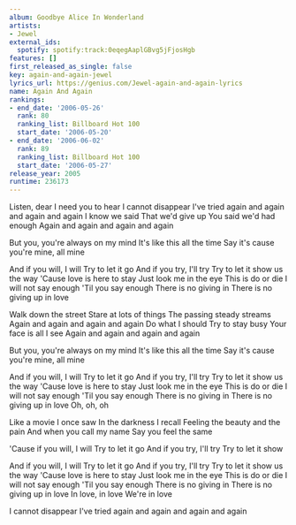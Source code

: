 ```yaml
---
album: Goodbye Alice In Wonderland
artists:
- Jewel
external_ids:
  spotify: spotify:track:0eqegAaplGBvg5jFjosHgb
features: []
first_released_as_single: false
key: again-and-again-jewel
lyrics_url: https://genius.com/Jewel-again-and-again-lyrics
name: Again And Again
rankings:
- end_date: '2006-05-26'
  rank: 80
  ranking_list: Billboard Hot 100
  start_date: '2006-05-20'
- end_date: '2006-06-02'
  rank: 89
  ranking_list: Billboard Hot 100
  start_date: '2006-05-27'
release_year: 2005
runtime: 236173
---
```

Listen, dear
I need you to hear
I cannot disappear
I've tried again and again and again and again
I know we said
That we'd give up
You said we'd had enough
Again and again and again and again


But you, you're always on my mind
It's like this all the time
Say it's cause you're mine, all mine


And if you will, I will
Try to let it go
And if you try, I'll try
Try to let it show us the way
'Cause love is here to stay
Just look me in the eye
This is do or die
I will not say enough
'Til you say enough
There is no giving in
There is no giving up in love


Walk down the street
Stare at lots of things
The passing steady streams
Again and again and again and again
Do what I should
Try to stay busy
Your face is all I see
Again and again and again and again


But you, you're always on my mind
It's like this all the time
Say it's cause you're mine, all mine


And if you will, I will
Try to let it go
And if you try, I'll try
Try to let it show us the way
'Cause love is here to stay
Just look me in the eye
This is do or die
I will not say enough
'Til you say enough
There is no giving in
There is no giving up in love
Oh, oh, oh


Like a movie I once saw
In the darkness I recall
Feeling the beauty and the pain
And when you call my name
Say you feel the same


'Cause if you will, I will
Try to let it go
And if you try, I'll try
Try to let it show


And if you will, I will
Try to let it go
And if you try, I'll try
Try to let it show us the way
'Cause love is here to stay
Just look me in the eye
This is do or die
I will not say enough
'Til you say enough
There is no giving in
There is no giving up in love
In love, in love
We're in love


I cannot disappear
I've tried again and again and again and again
